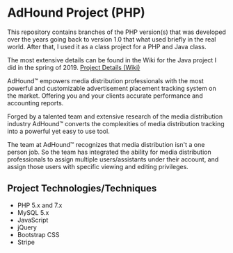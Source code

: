 # AdHound Project (PHP)
This repository contains branches of the PHP version(s) that was developed over the years going back to version 1.0 that what used briefly in the real world. After that, I used it as a class project for a PHP and Java class.

The most extensive details can be found in the Wiki for the Java project I did in the spring of 2019.
[Project Details (Wiki)](https://github.com/kkelm/adhound/wiki)

AdHound™ empowers media distribution professionals with the most powerful and customizable advertisement placement tracking system on the market. Offering you and your clients accurate performance and accounting reports.

Forged by a talented team and extensive research of the media distribution industry AdHound™ converts the complexities of media distribution tracking into a powerful yet easy to use tool.

The team at AdHound™ recognizes that media distribution isn't a one person job. So the team has integrated the ability for media distribution professionals to assign multiple users/assistants under their account, and assign those users with specific viewing and editing privileges.

## Project Technologies/Techniques
- PHP 5.x and 7.x
- MySQL 5.x
- JavaScript
- jQuery
- Bootstrap CSS
- Stripe